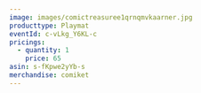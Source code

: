 ```yaml
---
image: images/comictreasuree1qrnqmvkaarner.jpg
producttype: Playmat
eventId: c-vLkg_Y6KL-c
pricings:
  - quantity: 1
    price: 65
asin: s-fKpwe2yYb-s
merchandise: comiket
---
```

